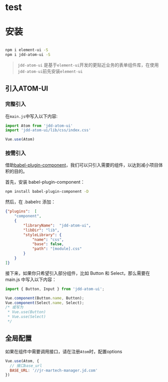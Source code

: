 
# test
# 安装
```bash

npm i element-ui -S
npm i jdd-atom-ui -S

```
> `jdd-atom-ui` 是基于`element-ui`开发的更贴近业务的表单组件库，在使用`jdd-atom-ui`前先安装`element-ui`

## 引入ATOM-UI

### 完整引入

在`main.js`中写入以下内容:

```javascript
import Atom from 'jdd-atom-ui'
import 'jdd-atom-ui/lib/css/index.css'

Vue.use(Atom)

```

### 按需引入
借助[babel-plugin-component](https://github.com/ElementUI/babel-plugin-component)，我们可以只引入需要的组件，以达到减小项目体积的目的。

首先，安装 babel-plugin-component：

```bash
npm install babel-plugin-component -D
```

然后，在 .babelrc 添加：

```json
{"plugins":  [
    "component",
    {
        "libraryName":  "jdd-atom-ui",
        "libDir": "lib",
        "styleLibrary": {
            "name": "css",
            "base": false,
            "path": "[module].css"
        }
    }
]}
```
接下来，如果你只希望引入部分组件，比如 Button 和 Select，那么需要在 main.js 中写入以下内容：

```javascript
import { Button, Input } from 'jdd-atom-ui';

Vue.component(Button.name, Button);
Vue.component(Select.name, Select);
/* 或写为
 * Vue.use(Button)
 * Vue.use(Select)
 */

```

## 全局配置
如果在组件中需要调用接口，请在注册`Atom`时，配置options
```javascript
Vue.use(Atom, {
  // 接口base_url
  BASE_URL: '//jr-martech-manager.jd.com'
})
```
